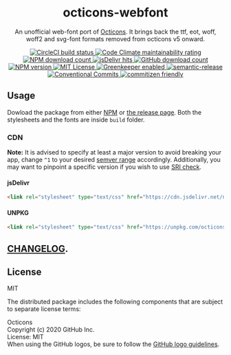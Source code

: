<h1 align="center" style="border-bottom: none;">octicons-webfont</h1>
<p align="center">An unofficial web-font port of <a href="https://octicons.github.com/">Octicons</a>. It brings back the ttf, eot, woff, woff2 and svg-font formats removed from octicons v5 onward.</p>
<p align="center">
    <a href="https://circleci.com/gh/zypA13510/octicons-webfont">
        <img alt="CircleCI build status" src="https://img.shields.io/circleci/project/github/zypA13510/octicons-webfont/master.svg?logo=CircleCI&style=flat-square">
    </a>
    <a href="https://codeclimate.com/github/zypA13510/octicons-webfont/maintainability">
        <img alt="Code Climate maintainability rating" src="https://img.shields.io/codeclimate/maintainability/zypA13510/octicons-webfont.svg?logo=Code-Climate&style=flat-square">
    </a>
    <a href="https://www.npmjs.com/package/octicons-webfont">
        <img alt="NPM download count" src="https://img.shields.io/npm/dm/octicons-webfont.svg?logo=npm&style=flat-square">
    </a>
    <a href="https://www.jsdelivr.com/package/npm/ui5-fontawesome">
        <img alt="jsDelivr hits" src="https://img.shields.io/jsdelivr/npm/hm/octicons-webfont.svg?logo=jsdelivr&style=flat-square">
    </a>
    <a href="https://github.com/zypA13510/octicons-webfont/releases">
        <img alt="GitHub download count" src="https://img.shields.io/github/downloads/zypA13510/octicons-webfont/total.svg?logo=GitHub&style=flat-square">
    </a>
    <br>
    <a href="https://www.npmjs.com/package/octicons-webfont">
        <img alt="NPM version" src="https://img.shields.io/npm/v/octicons-webfont.svg?logo=npm&style=flat-square">
    </a>
    <a href="#License">
        <img alt="MIT License" src="https://img.shields.io/npm/l/octicons-webfont?style=flat-square">
    </a>
    <a href="https://greenkeeper.io/">
        <img alt="Greenkeeper enabled" src="https://img.shields.io/badge/Greenkeeper-enabled-brightgreen.svg?logo=Greenkeeper&style=flat-square">
    </a>
    <a href="https://github.com/semantic-release/semantic-release">
        <img alt="semantic-release" src="https://img.shields.io/badge/%20%20%F0%9F%93%A6%F0%9F%9A%80-semantic--release-e10079.svg?style=flat-square">
    </a>
    <a href="https://conventionalcommits.org/">
        <img alt="Conventional Commits" src="https://img.shields.io/badge/Conventional%20Commits-1.0.0-yellow.svg?style=flat-square">
    </a>
    <a href="http://commitizen.github.io/cz-cli/">
        <img alt="commitizen friendly" src="https://img.shields.io/badge/commitizen-friendly-brightgreen.svg?style=flat-square">
    </a>
</p>


## Usage
Dowload the package from either [NPM](https://www.npmjs.com/package/octicons-webfont) or [the release page](https://github.com/zypA13510/octicons-webfont/releases). Both the stylesheets and the fonts are inside `build` folder.

### CDN
**Note:** It is advised to specify at least a major version to avoid breaking your app, change `^1` to your desired [semver range](https://docs.npmjs.com/misc/semver#ranges) accordingly. Additionally, you may want to pinpoint a specific version if you wish to use [SRI check](https://developer.mozilla.org/en-US/docs/Web/Security/Subresource_Integrity).

#### jsDelivr
```HTML
<link rel="stylesheet" type="text/css" href="https://cdn.jsdelivr.net/npm/octicons-webfont@^1/build/octicons.min.css">
```

#### UNPKG
```HTML
<link rel="stylesheet" type="text/css" href="https://unpkg.com/octicons-webfont@^1/build/octicons.min.css">
```

## [CHANGELOG](CHANGELOG.md).

## License
MIT

The distributed package includes the following components that are subject to separate license terms:

Octicons  
Copyright (c) 2020 GitHub Inc.  
License: MIT  
When using the GitHub logos, be sure to follow the [GitHub logo guidelines](https://github.com/logos).  
